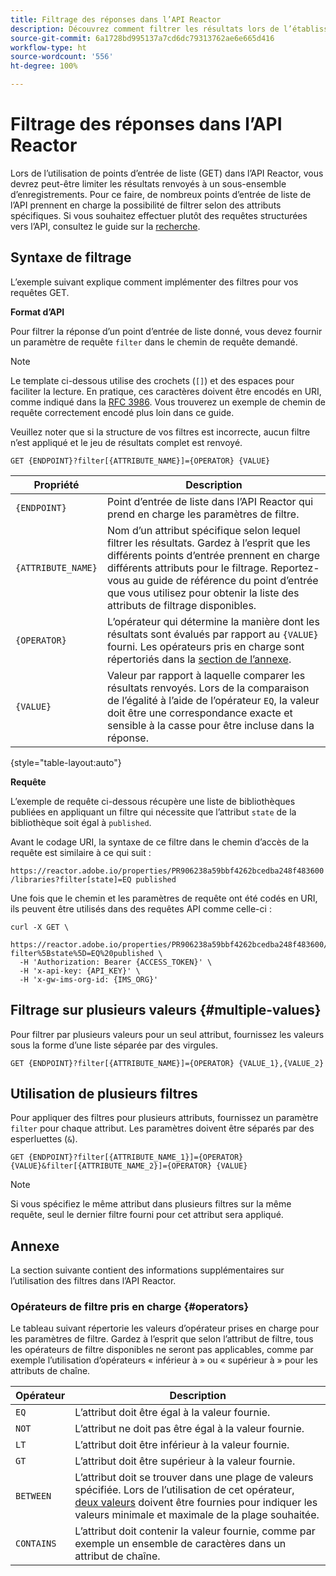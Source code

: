 ```yaml
---
title: Filtrage des réponses dans l’API Reactor
description: Découvrez comment filtrer les résultats lors de l’établissement de la liste des ressources dans l’API Reactor.
source-git-commit: 6a1728bd995137a7cd6dc79313762ae6e665d416
workflow-type: ht
source-wordcount: '556'
ht-degree: 100%

---
```


# Filtrage des réponses dans l’API Reactor

Lors de l’utilisation de points d’entrée de liste (GET) dans l’API Reactor, vous devrez peut-être limiter les résultats renvoyés à un sous-ensemble d’enregistrements. Pour ce faire, de nombreux points d’entrée de liste de l’API prennent en charge la possibilité de filtrer selon des attributs spécifiques. Si vous souhaitez effectuer plutôt des requêtes structurées vers l’API, consultez le guide sur la [recherche](./search.md).

## Syntaxe de filtrage

L’exemple suivant explique comment implémenter des filtres pour vos requêtes GET.

**Format d’API**

Pour filtrer la réponse d’un point d’entrée de liste donné, vous devez fournir un paramètre de requête `filter` dans le chemin de requête demandé.

>[!NOTE]
>
>Le template ci-dessous utilise des crochets (`[]`) et des espaces pour faciliter la lecture. En pratique, ces caractères doivent être encodés en URI, comme indiqué dans la [RFC 3986](https://tools.ietf.org/html/rfc3986). Vous trouverez un exemple de chemin de requête correctement encodé plus loin dans ce guide.
>
>Veuillez noter que si la structure de vos filtres est incorrecte, aucun filtre n’est appliqué et le jeu de résultats complet est renvoyé.

```http
GET {ENDPOINT}?filter[{ATTRIBUTE_NAME}]={OPERATOR} {VALUE}
```

| Propriété | Description |
| --- | --- |
| `{ENDPOINT}` | Point d’entrée de liste dans l’API Reactor qui prend en charge les paramètres de filtre. |
| `{ATTRIBUTE_NAME}` | Nom d’un attribut spécifique selon lequel filtrer les résultats. Gardez à l’esprit que les différents points d’entrée prennent en charge différents attributs pour le filtrage. Reportez-vous au guide de référence du point d’entrée que vous utilisez pour obtenir la liste des attributs de filtrage disponibles. |
| `{OPERATOR}` | L’opérateur qui détermine la manière dont les résultats sont évalués par rapport au `{VALUE}` fourni. Les opérateurs pris en charge sont répertoriés dans la [section de l’annexe](#supported-operators). |
| `{VALUE}` | Valeur par rapport à laquelle comparer les résultats renvoyés. Lors de la comparaison de l’égalité à l’aide de l’opérateur `EQ`, la valeur doit être une correspondance exacte et sensible à la casse pour être incluse dans la réponse. |

{style=&quot;table-layout:auto&quot;}

**Requête**

L’exemple de requête ci-dessous récupère une liste de bibliothèques publiées en appliquant un filtre qui nécessite que l’attribut `state` de la bibliothèque soit égal à `published`.

Avant le codage URI, la syntaxe de ce filtre dans le chemin d’accès de la requête est similaire à ce qui suit :

`https://reactor.adobe.io/properties/PR906238a59bbf4262bcedba248f483600/libraries?filter[state]=EQ published`

Une fois que le chemin et les paramètres de requête ont été codés en URI, ils peuvent être utilisés dans des requêtes API comme celle-ci :

```shell
curl -X GET \
  https://reactor.adobe.io/properties/PR906238a59bbf4262bcedba248f483600/libraries?filter%5Bstate%5D=EQ%20published \
  -H 'Authorization: Bearer {ACCESS_TOKEN}' \
  -H 'x-api-key: {API_KEY}' \
  -H 'x-gw-ims-org-id: {IMS_ORG}'
```

## Filtrage sur plusieurs valeurs {#multiple-values}

Pour filtrer par plusieurs valeurs pour un seul attribut, fournissez les valeurs sous la forme d’une liste séparée par des virgules.

```http
GET {ENDPOINT}?filter[{ATTRIBUTE_NAME}]={OPERATOR} {VALUE_1},{VALUE_2}
```

## Utilisation de plusieurs filtres

Pour appliquer des filtres pour plusieurs attributs, fournissez un paramètre `filter` pour chaque attribut. Les paramètres doivent être séparés par des esperluettes (`&`).

```http
GET {ENDPOINT}?filter[{ATTRIBUTE_NAME_1}]={OPERATOR} {VALUE}&filter[{ATTRIBUTE_NAME_2}]={OPERATOR} {VALUE}
```

>[!NOTE]
>
>Si vous spécifiez le même attribut dans plusieurs filtres sur la même requête, seul le dernier filtre fourni pour cet attribut sera appliqué.

## Annexe

La section suivante contient des informations supplémentaires sur l’utilisation des filtres dans l’API Reactor.

### Opérateurs de filtre pris en charge {#operators}

Le tableau suivant répertorie les valeurs d’opérateur prises en charge pour les paramètres de filtre. Gardez à l’esprit que selon l’attribut de filtre, tous les opérateurs de filtre disponibles ne seront pas applicables, comme par exemple l’utilisation d’opérateurs « inférieur à » ou « supérieur à » pour les attributs de chaîne.

| Opérateur | Description |
| --- | --- |
| `EQ` | L’attribut doit être égal à la valeur fournie. |
| `NOT` | L’attribut ne doit pas être égal à la valeur fournie. |
| `LT` | L’attribut doit être inférieur à la valeur fournie. |
| `GT` | L’attribut doit être supérieur à la valeur fournie. |
| `BETWEEN` | L’attribut doit se trouver dans une plage de valeurs spécifiée. Lors de l’utilisation de cet opérateur, [deux valeurs](#multiple-values) doivent être fournies pour indiquer les valeurs minimale et maximale de la plage souhaitée. |
| `CONTAINS` | L’attribut doit contenir la valeur fournie, comme par exemple un ensemble de caractères dans un attribut de chaîne. |

